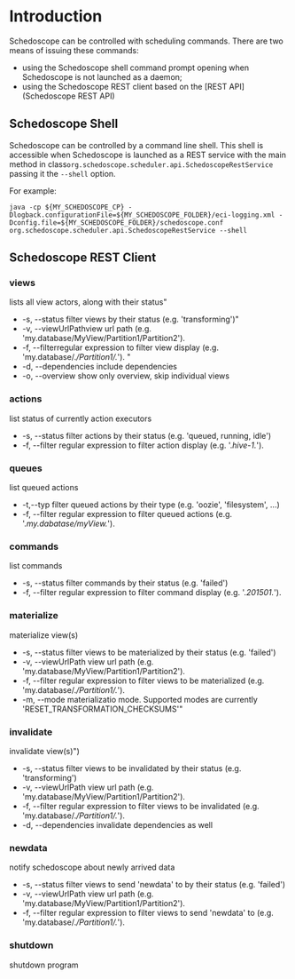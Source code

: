 # Introduction

Schedoscope can be controlled with scheduling commands. There are two means of issuing these commands:

* using the Schedoscope shell command prompt opening when Schedoscope is not launched as a daemon;
* using the Schedoscope REST client based on the [REST API](Schedoscope REST API) 

## Schedoscope Shell

Schedoscope can be controlled by a command line shell. This shell is accessible when Schedoscope is launched as a REST service with the main method in class`org.schedoscope.scheduler.api.SchedoscopeRestService` passing it the `--shell` option.

For example: 

    java -cp ${MY_SCHEDOSCOPE_CP} -Dlogback.configurationFile=${MY_SCHEDOSCOPE_FOLDER}/eci-logging.xml -Dconfig.file=${MY_SCHEDOSCOPE_FOLDER}/schedoscope.conf org.schedoscope.scheduler.api.SchedoscopeRestService --shell

## Schedoscope REST Client



### views
lists all view actors, along with their status"
- -s, --status filter views by their status (e.g. 'transforming')"
- -v, --viewUrlPathview url path (e.g. 'my.database/MyView/Partition1/Partition2'). 
- -f, --filterregular expression to filter view display (e.g. 'my.database/.*/Partition1/.*'). "
- -d, --dependencies include dependencies
- -o, --overview show only overview, skip individual views


### actions 
list status of currently action executors
- -s, --status filter actions by their status (e.g. 'queued, running, idle')
- -f, --filter regular expression to filter action display (e.g. '.*hive-1.*'). 

### queues 
list queued actions
- -t,--typ filter queued actions by their type (e.g. 'oozie', 'filesystem', ...)
- -f, --filter regular expression to filter queued actions (e.g. '.*my.dabatase/myView.*'). 

### commands 
list commands 
- -s, --status filter commands by their status (e.g. 'failed')
- -f, --filter regular expression to filter command display (e.g. '.*201501.*'). 

### materialize 
materialize view(s)
- -s, --status filter views to be materialized by their status (e.g. 'failed')
- -v, --viewUrlPath view url path (e.g. 'my.database/MyView/Partition1/Partition2'). 
- -f, --filter regular expression to filter views to be materialized (e.g. 'my.database/.*/Partition1/.*'). 
- -m, --mode materializatio mode. Supported modes are currently 'RESET_TRANSFORMATION_CHECKSUMS'"

### invalidate
invalidate view(s)")
- -s, --status filter views to be invalidated by their status (e.g. 'transforming')
- -v, --viewUrlPath  view url path (e.g. 'my.database/MyView/Partition1/Partition2'). 
- -f, --filter regular expression to filter views to be invalidated (e.g. 'my.database/.*/Partition1/.*'). 
- -d, --dependencies invalidate dependencies as well

### newdata 
notify schedoscope about newly arrived data
- -s, --status filter views to send 'newdata' to by their status (e.g. 'failed')
- -v, --viewUrlPath  view url path (e.g. 'my.database/MyView/Partition1/Partition2'). 
- -f, --filter regular expression to filter views to send 'newdata' to (e.g. 'my.database/.*/Partition1/.*'). 

### shutdown 
shutdown program
